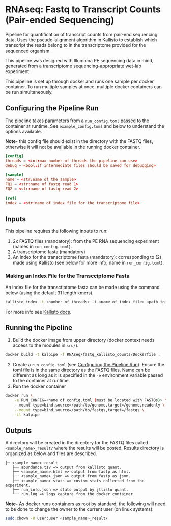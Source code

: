 # RNAseq: Fastq to Transcript Counts (Pair-ended Sequencing)

Pipeline for quantification of transcript counts from pair-end sequencing data. Uses the pseudo-alignment algorithm in Kallisto to establish which transcript the reads belong to in the transcriptome provided for the sequenced organism.

This pipeline was designed with Illumnina PE sequencing data in mind, generated from a transcriptome sequencing-appropriate wet-lab experiment. 

This pipeline is set up through docker and runs one sample per docker container. To run multiple samples at once, multiple docker containers can be run simultaneously.

## Configuring the Pipeline Run

The pipeline takes parameters from a `run_config.toml` passed to the container at runtime. See `example_config.toml` and below to understand the options available. 

**Note**- this config file should exist in the directory with the FASTQ files, otherwise it will not be available in the running docker container.

```toml
[config]
threads = <int:max number of threads the pipeline can use>
debug = <bool:if intermediate files should be saved for debugging>

[sample]
name = <str:name of the sample>
FQ1 = <str:name of fastq read 1>
FQ2 = <str:name of fastq read 2>

[ref]
index = <str:name of index file for the transcriptome file>
```

## Inputs

This pipeline requires the following inputs to run:

1. 2x FASTQ files (mandatory): from the PE RNA sequencing experiment (names in `run_config.toml`).
2. A transcriptome fasta (mandatory)
3. An index for the transcriptome fasta (mandatory): corresponding to (2) made using Kallisto (see below for more info; name in `run_config.toml`).


### Making an Index File for the Transcciptome Fasta

An index file for the transctiptome fasta can be made using the command below (using the default 31 length kmers).
```bash
kallisto index -t <number_of_threads> -i <name_of_index_file> <path_to_transcriptome_fasta>
```

For more info see [Kallisto docs](https://pachterlab.github.io/kallisto/manual).


## Running the Pipeline
1. Build the docker image from upper directory (docker context needs access to the modules in `src/`).
```bash
docker build -t kalpipe -f RNAseq/fastq_kallisto_counts/Dockerfile .
```
2. Create a `run_config.toml` (see [Configuring the Pipeline Run](#configuring-the-pipeline-run)). Ensure the toml file is in the same directory as the FASTQ files. Name can be different as long as it is specified in the `-e` environment variable passed to the container at runtime.
3. Run the docker container
```bash
docker run \
    -e RUN_CONFIG=<name of config.toml (must be located with FASTQs)> \
    --mount type=bind,source=/path/to/genome,target=/genome,readonly \
    --mount type=bind,source=/path/to/fastqs,target=/fastqs \
    -it kalpipe
```

## Outputs

A directory will be created in the directory for the FASTQ files called `<sample_name>_result/` where the results will be posted. Results directory is organized as below and files are described.

```
├─ <sample_name>_result
   ├── abundance.tsv => output from kallisto quant.
   ├── <sample_name>.html => output from fastp as html.
   ├── <sample_name>.json => output from fastp as json.
   ├── <sample_name>.stats => custom stats collected from the experiment.
   ├── run_info.json => stats output by jllisto quant.
   └── run.log => logs capture from the docker container.
```


**Note-** As docker runs containers as root by standard, the following will need to be done to change the owner to the current user (on linux systems):

```bash
sudo chown -R user:user <sample_name>_result/
```